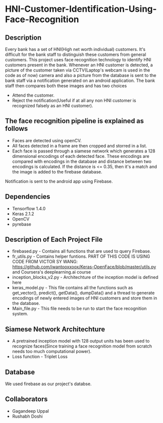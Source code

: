 # HNI-Customer-Identification-Using-Face-Recognition
## Description
Every bank has a set of HNI(High net worth individual) customers. It's difficult for the bank staff to distinguish these customers from general customers. This project uses face recognition technology to identify HNI customers present in the bank. Whenever an HNI customer is detected, a picture of the customer taken via CCTV(Laptop's webcam is used in the code as of now) camera and also a picture from the database is sent to the bank staff via a notification generated on an android application. The bank staff then compares both these images and has two choices 
* Attend the customer. 
* Reject the notification(Useful if at all any non HNI customer is recognized falsely as an HNI customer).


## The face recognition pipeline is explained as follows
* Faces are detected using openCV.
* All faces detected in a frame are then cropped and storred in a list.
* Each face is passed through a siamese network which generates a 128 dimensional encodings of each detected face. These encodings are compared with encodings in the database and distance between two encodings is calculated. If the distance is <= 0.35, then it's a match and the image is added to the firebase database.

Notification is sent to the android app using Firebase.

## Dependencies
* Tensorflow 1.4.0
* Keras 2.1.2
* OpenCV
* pyrebase

## Description of Each Project File
* firebased.py - Contains all functions that are used to query Firebase.
* fr_utils.py - Contains helper funtions. PART OF THIS CODE IS USING CODE FROM VICTOR SY WANG: https://github.com/iwantooxxoox/Keras-OpenFace/blob/master/utils.py  and Coursera's deeplearning.ai course
* inception_blocks_v2.py - Architechture of the inception model is defined here
* keras_model.py - This file contains all the functions such as get_vector(), predict(), getData(), dumpData() and a thread to generate encodings of newly entered images of HNI customers and store them in the database.
* Main_file.py - This file needs to be run to start the face recognition system.


## Siamese Network Architechture
* A pretrained inception model with 128 output units has been used to recognize faces(Since training a face recognition model from scratch needs too much computational power).
* Loss function - Triplet Loss 

## Database
We used firebase as our project's databse.


## Collaborators
* Gagandeep Uppal
* Rushabh Doshi
